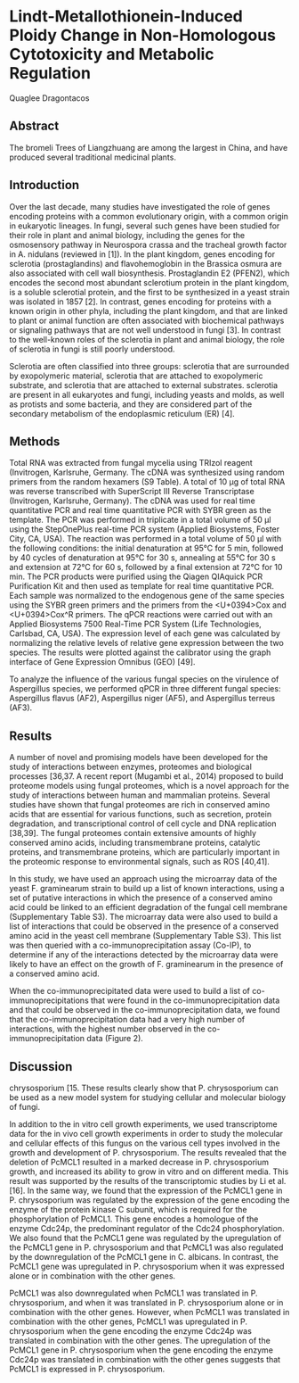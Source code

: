 # Lindt-Metallothionein-Induced Ploidy Change in Non-Homologous Cytotoxicity and Metabolic Regulation
Quaglee Dragontacos


## Abstract
The bromeli Trees of Liangzhuang are among the largest in China, and have produced several traditional medicinal plants.


## Introduction
Over the last decade, many studies have investigated the role of genes encoding proteins with a common evolutionary origin, with a common origin in eukaryotic lineages. In fungi, several such genes have been studied for their role in plant and animal biology, including the genes for the osmosensory pathway in Neurospora crassa and the tracheal growth factor in A. nidulans (reviewed in [1]). In the plant kingdom, genes encoding for sclerotia (prostaglandins) and flavohemoglobin in the Brassica osmura are also associated with cell wall biosynthesis. Prostaglandin E2 (PFEN2), which encodes the second most abundant sclerotium protein in the plant kingdom, is a soluble sclerotial protein, and the first to be synthesized in a yeast strain was isolated in 1857 [2]. In contrast, genes encoding for proteins with a known origin in other phyla, including the plant kingdom, and that are linked to plant or animal function are often associated with biochemical pathways or signaling pathways that are not well understood in fungi [3]. In contrast to the well-known roles of the sclerotia in plant and animal biology, the role of sclerotia in fungi is still poorly understood.

Sclerotia are often classified into three groups: sclerotia that are surrounded by exopolymeric material, sclerotia that are attached to exopolymeric substrate, and sclerotia that are attached to external substrates. sclerotia are present in all eukaryotes and fungi, including yeasts and molds, as well as protists and some bacteria, and they are considered part of the secondary metabolism of the endoplasmic reticulum (ER) [4].


## Methods
Total RNA was extracted from fungal mycelia using TRIzol reagent (Invitrogen, Karlsruhe, Germany. The cDNA was synthesized using random primers from the random hexamers (S9 Table). A total of 10 µg of total RNA was reverse transcribed with SuperScript III Reverse Transcriptase (Invitrogen, Karlsruhe, Germany). The cDNA was used for real time quantitative PCR and real time quantitative PCR with SYBR green as the template. The PCR was performed in triplicate in a total volume of 50 µl using the StepOnePlus real-time PCR system (Applied Biosystems, Foster City, CA, USA). The reaction was performed in a total volume of 50 µl with the following conditions: the initial denaturation at 95°C for 5 min, followed by 40 cycles of denaturation at 95°C for 30 s, annealing at 55°C for 30 s and extension at 72°C for 60 s, followed by a final extension at 72°C for 10 min. The PCR products were purified using the Qiagen QIAquick PCR Purification Kit and then used as template for real time quantitative PCR. Each sample was normalized to the endogenous gene of the same species using the SYBR green primers and the primers from the <U+0394>Cox and <U+0394>Cox^R primers. The qPCR reactions were carried out with an Applied Biosystems 7500 Real-Time PCR System (Life Technologies, Carlsbad, CA, USA). The expression level of each gene was calculated by normalizing the relative levels of relative gene expression between the two species. The results were plotted against the calibrator using the graph interface of Gene Expression Omnibus (GEO) [49].

To analyze the influence of the various fungal species on the virulence of Aspergillus species, we performed qPCR in three different fungal species: Aspergillus flavus (AF2), Aspergillus niger (AF5), and Aspergillus terreus (AF3).


## Results
A number of novel and promising models have been developed for the study of interactions between enzymes, proteomes and biological processes [36,37. A recent report (Mugambi et al., 2014) proposed to build proteome models using fungal proteomes, which is a novel approach for the study of interactions between human and mammalian proteins. Several studies have shown that fungal proteomes are rich in conserved amino acids that are essential for various functions, such as secretion, protein degradation, and transcriptional control of cell cycle and DNA replication [38,39]. The fungal proteomes contain extensive amounts of highly conserved amino acids, including transmembrane proteins, catalytic proteins, and transmembrane proteins, which are particularly important in the proteomic response to environmental signals, such as ROS [40,41].

In this study, we have used an approach using the microarray data of the yeast F. graminearum strain to build up a list of known interactions, using a set of putative interactions in which the presence of a conserved amino acid could be linked to an efficient degradation of the fungal cell membrane (Supplementary Table S3). The microarray data were also used to build a list of interactions that could be observed in the presence of a conserved amino acid in the yeast cell membrane (Supplementary Table S3). This list was then queried with a co-immunoprecipitation assay (Co-IP), to determine if any of the interactions detected by the microarray data were likely to have an effect on the growth of F. graminearum in the presence of a conserved amino acid.

When the co-immunoprecipitated data were used to build a list of co-immunoprecipitations that were found in the co-immunoprecipitation data and that could be observed in the co-immunoprecipitation data, we found that the co-immunoprecipitation data had a very high number of interactions, with the highest number observed in the co-immunoprecipitation data (Figure 2).


## Discussion
chrysosporium [15. These results clearly show that P. chrysosporium can be used as a new model system for studying cellular and molecular biology of fungi.

In addition to the in vitro cell growth experiments, we used transcriptome data for the in vivo cell growth experiments in order to study the molecular and cellular effects of this fungus on the various cell types involved in the growth and development of P. chrysosporium. The results revealed that the deletion of PcMCL1 resulted in a marked decrease in P. chrysosporium growth, and increased its ability to grow in vitro and on different media. This result was supported by the results of the transcriptomic studies by Li et al. [16]. In the same way, we found that the expression of the PcMCL1 gene in P. chrysosporium was regulated by the expression of the gene encoding the enzyme of the protein kinase C subunit, which is required for the phosphorylation of PcMCL1. This gene encodes a homologue of the enzyme Cdc24p, the predominant regulator of the Cdc24 phosphorylation. We also found that the PcMCL1 gene was regulated by the upregulation of the PcMCL1 gene in P. chrysosporium and that PcMCL1 was also regulated by the downregulation of the PcMCL1 gene in C. albicans. In contrast, the PcMCL1 gene was upregulated in P. chrysosporium when it was expressed alone or in combination with the other genes.

PcMCL1 was also downregulated when PcMCL1 was translated in P. chrysosporium, and when it was translated in P. chrysosporium alone or in combination with the other genes. However, when PcMCL1 was translated in combination with the other genes, PcMCL1 was upregulated in P. chrysosporium when the gene encoding the enzyme Cdc24p was translated in combination with the other genes. The upregulation of the PcMCL1 gene in P. chrysosporium when the gene encoding the enzyme Cdc24p was translated in combination with the other genes suggests that PcMCL1 is expressed in P. chrysosporium.
